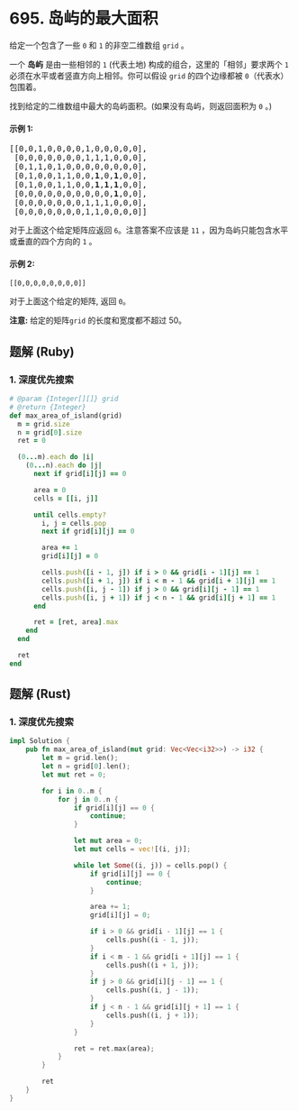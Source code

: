 # 695. 岛屿的最大面积
给定一个包含了一些 `0` 和 `1` 的非空二维数组 `grid` 。

一个 **岛屿** 是由一些相邻的 `1` (代表土地) 构成的组合，这里的「相邻」要求两个 `1` 必须在水平或者竖直方向上相邻。你可以假设 `grid` 的四个边缘都被 `0`（代表水）包围着。

找到给定的二维数组中最大的岛屿面积。(如果没有岛屿，则返回面积为 `0` 。)

#### 示例 1:
<pre>
[[0,0,1,0,0,0,0,1,0,0,0,0,0],
 [0,0,0,0,0,0,0,1,1,1,0,0,0],
 [0,1,1,0,1,0,0,0,0,0,0,0,0],
 [0,1,0,0,1,1,0,0,<b>1</b>,0,<b>1</b>,0,0],
 [0,1,0,0,1,1,0,0,<b>1</b>,<b>1</b>,<b>1</b>,0,0],
 [0,0,0,0,0,0,0,0,0,0,<b>1</b>,0,0],
 [0,0,0,0,0,0,0,1,1,1,0,0,0],
 [0,0,0,0,0,0,0,1,1,0,0,0,0]]
</pre>

对于上面这个给定矩阵应返回 `6`。注意答案不应该是 `11` ，因为岛屿只能包含水平或垂直的四个方向的 `1` 。

#### 示例 2:
```
[[0,0,0,0,0,0,0,0]]
```

对于上面这个给定的矩阵, 返回 `0`。

**注意:** 给定的矩阵`grid` 的长度和宽度都不超过 50。

## 题解 (Ruby)

### 1. 深度优先搜索
```Ruby
# @param {Integer[][]} grid
# @return {Integer}
def max_area_of_island(grid)
  m = grid.size
  n = grid[0].size
  ret = 0

  (0...m).each do |i|
    (0...n).each do |j|
      next if grid[i][j] == 0

      area = 0
      cells = [[i, j]]

      until cells.empty?
        i, j = cells.pop
        next if grid[i][j] == 0

        area += 1
        grid[i][j] = 0

        cells.push([i - 1, j]) if i > 0 && grid[i - 1][j] == 1
        cells.push([i + 1, j]) if i < m - 1 && grid[i + 1][j] == 1
        cells.push([i, j - 1]) if j > 0 && grid[i][j - 1] == 1
        cells.push([i, j + 1]) if j < n - 1 && grid[i][j + 1] == 1
      end

      ret = [ret, area].max
    end
  end

  ret
end
```

## 题解 (Rust)

### 1. 深度优先搜索
```Rust
impl Solution {
    pub fn max_area_of_island(mut grid: Vec<Vec<i32>>) -> i32 {
        let m = grid.len();
        let n = grid[0].len();
        let mut ret = 0;

        for i in 0..m {
            for j in 0..n {
                if grid[i][j] == 0 {
                    continue;
                }

                let mut area = 0;
                let mut cells = vec![(i, j)];

                while let Some((i, j)) = cells.pop() {
                    if grid[i][j] == 0 {
                        continue;
                    }

                    area += 1;
                    grid[i][j] = 0;

                    if i > 0 && grid[i - 1][j] == 1 {
                        cells.push((i - 1, j));
                    }
                    if i < m - 1 && grid[i + 1][j] == 1 {
                        cells.push((i + 1, j));
                    }
                    if j > 0 && grid[i][j - 1] == 1 {
                        cells.push((i, j - 1));
                    }
                    if j < n - 1 && grid[i][j + 1] == 1 {
                        cells.push((i, j + 1));
                    }
                }

                ret = ret.max(area);
            }
        }

        ret
    }
}
```
